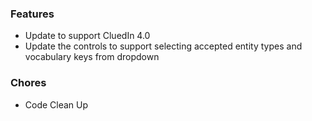 ### Features
- Update to support CluedIn 4.0
- Update the controls to support selecting accepted entity types and vocabulary keys from dropdown

### Chores
- Code Clean Up